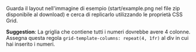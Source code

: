 Guarda il layout nell'immagine di esempio (start/example.png nel file zip disponibile al download) e cerca di replicarlo utilizzando le proprietà CSS Grid.

**Suggestion**:
La griglia che contiene tutti i numeri dovrebbe avere 4 colonne. Assegna questa regola `grid-template-columns: repeat(4, 1fr)` al div in cui hai inserito i numeri.
